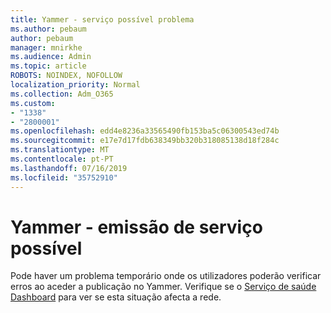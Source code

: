 ```yaml
---
title: Yammer - serviço possível problema
ms.author: pebaum
author: pebaum
manager: mnirkhe
ms.audience: Admin
ms.topic: article
ROBOTS: NOINDEX, NOFOLLOW
localization_priority: Normal
ms.collection: Adm_O365
ms.custom:
- "1338"
- "2800001"
ms.openlocfilehash: edd4e8236a33565490fb153ba5c06300543ed74b
ms.sourcegitcommit: e17e7d17fdb638349bb320b318085138d18f284c
ms.translationtype: MT
ms.contentlocale: pt-PT
ms.lasthandoff: 07/16/2019
ms.locfileid: "35752910"
---
```

# <a name="yammer---possible-service-issue"></a>Yammer - emissão de serviço possível

Pode haver um problema temporário onde os utilizadores poderão verificar erros ao aceder a publicação no Yammer. Verifique se o [Serviço de saúde Dashboard](https://admin.microsoft.com/AdminPortal/Home#/servicehealth) para ver se esta situação afecta a rede.
